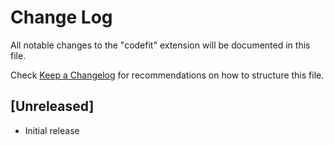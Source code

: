 # Change Log

All notable changes to the "codefit" extension will be documented in this file.

Check [Keep a Changelog](http://keepachangelog.com/) for recommendations on how to structure this file.

## [Unreleased]

- Initial release